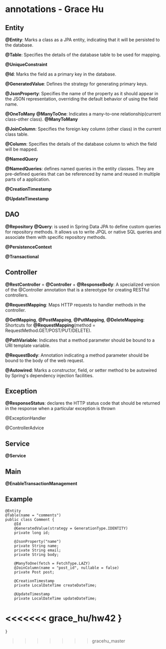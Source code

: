 # annotations - Grace Hu

## Entity
**@Entity**: Marks a class as a JPA entity, indicating that it will be persisted to the database.

**@Table**: Specifies the details of the database table to be used for mapping.

**@UniqueConstraint**

**@Id**: Marks the field as a primary key in the database.

**@GeneratedValue**: Defines the strategy for generating primary keys.

**@JsonProperty**: Specifies the name of the property as it should appear in the JSON representation, overriding the default behavior of using the field name.

**@OneToMany**
**@ManyToOne**: Indicates a many-to-one relationship(current class-other class).
**@ManyToMany**

**@JoinColumn**: Specifies the foreign key column (other class) in the current class table.

**@Column**: Specifies the details of the database column to which the field will be mapped.

**@NamedQuery**

**@NamedQueries**: defines named queries in the entity classes. They are pre-defined queries that can be referenced by name and reused in multiple parts of a application.

**@CreationTimestamp**

**@UpdateTimestamp**

## DAO
**@Repository**
**@Query**: is used in Spring Data JPA to define custom queries for repository methods. It allows us to write JPQL or native SQL queries and associate them with specific repository methods.

**@PersistenceContext**

**@Transactional**


## Controller
**@RestController** = **@Controller** + **@ResponseBody**: A specialized version of the @Controller annotation that is a stereotype for creating RESTful controllers.

**@RequestMapping**: Maps HTTP requests to handler methods in the controller.

**@GetMapping**, **@PostMapping**, **@PutMapping**, **@DeleteMapping**: Shortcuts for **@RequestMapping**(method = RequestMethod.GET/POST/PUT/DELETE).

**@PathVariable**: Indicates that a method parameter should be bound to a URI template variable.

**@RequestBody**: Annotation indicating a method parameter should be bound to the body of the web request.

**@Autowired**: Marks a constructor, field, or setter method to be autowired by Spring's dependency injection facilities.

## Exception
**@ResponseStatus**: declares the HTTP status code that should be returned in the response when a particular exception is thrown

@ExceptionHandler

@ControllerAdvice

## Service
**@Service**

## Main
**@EnableTransactionManagement**

## Example

    @Entity
    @Table(name = "comments")
    public class Comment {
        @Id
        @GeneratedValue(strategy = GenerationType.IDENTITY)
        private long id;

        @JsonProperty("name")
        private String name;
        private String email;
        private String body;

        @ManyToOne(fetch = FetchType.LAZY)
        @JoinColumn(name = "post_id", nullable = false)
        private Post post;

        @CreationTimestamp
        private LocalDateTime createDateTime;

        @UpdateTimestamp
        private LocalDateTime updateDateTime;
<<<<<<< grace_hu/hw42
    }
=======
    }
>>>>>>> gracehu_master
